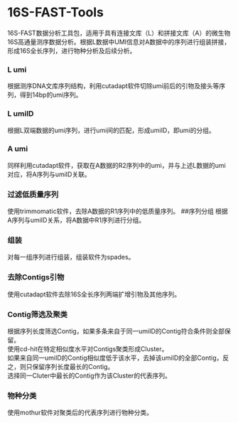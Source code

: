 # 16S-FAST-Tools

16S-FAST数据分析工具包，适用于具有连接文库（L）和拼接文库（A）的微生物16S高通量测序数据分析。根据L数据中UMI信息对A数据中的序列进行组装拼接，形成16S全长序列，进行物种分析及后续分析。

### L umi  

根据测序DNA文库序列结构，利用cutadapt软件切除umi前后的引物及接头等序列，得到14bp的umi序列。
### L umiID

根据L双端数据的umi序列，进行umi间的匹配，形成umiID，即umi的分组。
### A umi

同样利用cutadapt软件，获取在A数据的R2序列中的umi，并与上述L数据的umi对应，将A序列与umiID关联。
### 过滤低质量序列

使用trimmomatic软件，去除A数据的R1序列中的低质量序列。
##序列分组
根据A序列与umiID关系，将A数据中R1序列进行分组。
### 组装

对每一组序列进行组装，组装软件为spades。
### 去除Contigs引物

使用cutadapt软件去除16S全长序列两端扩增引物及其他序列。
### Contig筛选及聚类

根据序列长度筛选Contig，如果多条来自于同一umiID的Contig符合条件则全部保留。  
使用cd-hit在特定相似度水平对Contigs聚类形成Cluster。    
如果来自同一umiID的Contig相似度低于该水平，去掉该umiID的全部Contig，反之，则只保留序列长度最长的Contig。  
选择同一Cluter中最长的Contig作为该Cluster的代表序列。

### 物种分类

使用mothur软件对聚类后的代表序列进行物种分类。
